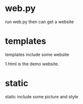 # web.py #
run web.py then can get a website
# templates #
templates include some website

1.html is the demo website.
# static #
static include some picture and style
